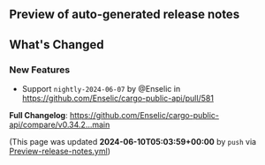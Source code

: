 ## Preview of auto-generated release notes
<!-- Release notes generated using configuration in .github/release.yml at main -->

## What's Changed
### New Features
* Support `nightly-2024-06-07` by @Enselic in https://github.com/Enselic/cargo-public-api/pull/581


**Full Changelog**: https://github.com/Enselic/cargo-public-api/compare/v0.34.2...main


(This page was updated **2024-06-10T05:03:59+00:00** by `push` via [Preview-release-notes.yml](https://github.com/Enselic/cargo-public-api/actions/runs/9442748536))
